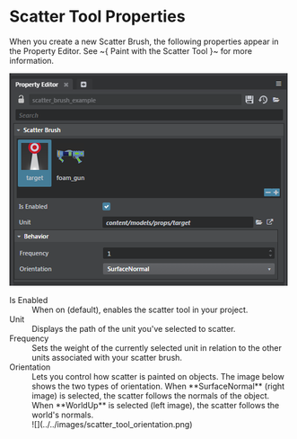 # Scatter Tool Properties

When you create a new Scatter Brush, the following properties appear in the Property Editor. See ~{ Paint with the Scatter Tool }~ for more information.

![](../../images/scatter_brush_property_ed.png) </dd>


<dl>

<dt>Is Enabled</dt>

<dd>When on (default), enables the scatter tool in your project. </dd>

<dt>Unit</dt>

<dd>Displays the path of the unit you've selected to scatter.</dd>

<dt>Frequency</dt>

<dd>Sets the weight of the currently selected unit in relation to the other units associated with your scatter brush.</dd>


<dt>Orientation</dt>

<dd>Lets you control how scatter is painted on objects. The image below shows the two types of orientation. When **SurfaceNormal** (right image) is selected, the scatter follows the normals of the object. When **WorldUp** is selected (left image), the scatter follows the world's normals.
<br>
![](../../images/scatter_tool_orientation.png) </dd>
